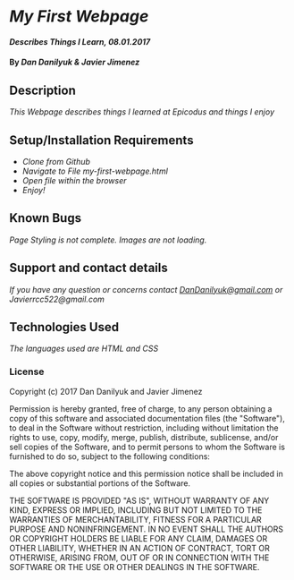 # _My First Webpage_

#### _Describes Things I Learn, 08.01.2017_

#### By _**Dan Danilyuk & Javier Jimenez**_

## Description

_This Webpage describes things I learned at Epicodus and things I enjoy_

## Setup/Installation Requirements

* _Clone from Github_
* _Navigate to File my-first-webpage.html_
* _Open file within the browser_
* _Enjoy!_


## Known Bugs

_Page Styling is not complete. Images are not loading._

## Support and contact details

_If you have any question or concerns contact DanDanilyuk@gmail.com or Javierrcc522@gmail.com_

## Technologies Used

_The languages used are HTML and CSS_

### License

Copyright (c) 2017 Dan Danilyuk and Javier Jimenez

Permission is hereby granted, free of charge, to any person obtaining a copy
of this software and associated documentation files (the "Software"), to deal
in the Software without restriction, including without limitation the rights
to use, copy, modify, merge, publish, distribute, sublicense, and/or sell
copies of the Software, and to permit persons to whom the Software is
furnished to do so, subject to the following conditions:

The above copyright notice and this permission notice shall be included in all
copies or substantial portions of the Software.

THE SOFTWARE IS PROVIDED "AS IS", WITHOUT WARRANTY OF ANY KIND, EXPRESS OR
IMPLIED, INCLUDING BUT NOT LIMITED TO THE WARRANTIES OF MERCHANTABILITY,
FITNESS FOR A PARTICULAR PURPOSE AND NONINFRINGEMENT. IN NO EVENT SHALL THE
AUTHORS OR COPYRIGHT HOLDERS BE LIABLE FOR ANY CLAIM, DAMAGES OR OTHER
LIABILITY, WHETHER IN AN ACTION OF CONTRACT, TORT OR OTHERWISE, ARISING FROM,
OUT OF OR IN CONNECTION WITH THE SOFTWARE OR THE USE OR OTHER DEALINGS IN THE
SOFTWARE.
